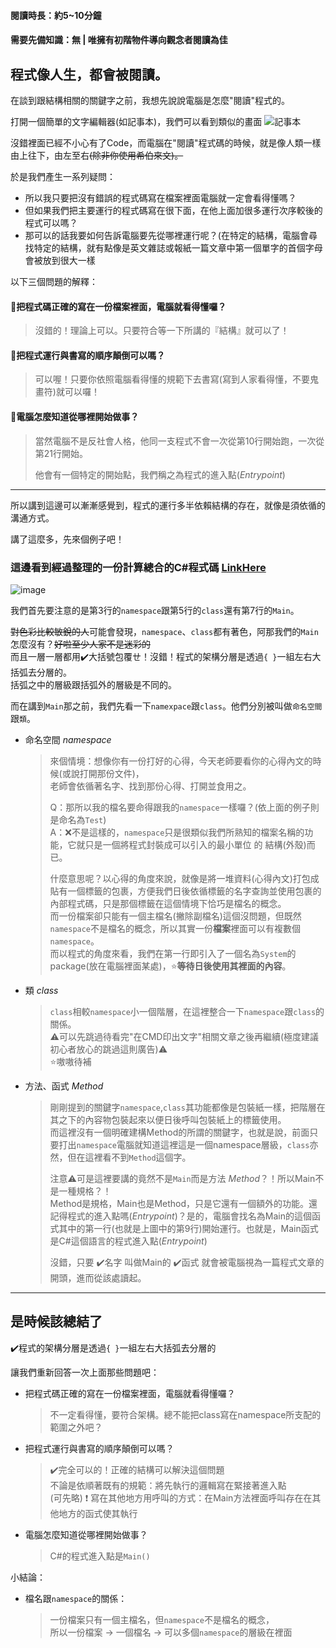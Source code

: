 #### **閱讀時長：約5~10分鐘**
#### **需要先備知識：無** **|** **唯擁有初階物件導向觀念者閱讀為佳**

## 程式像人生，都會被閱讀。

在談到跟結構相關的關鍵字之前，我想先說說電腦是怎麼"閱讀"程式的。

打開一個簡單的文字編輯器(如記事本)，我們可以看到類似的畫面
![記事本](https://user-images.githubusercontent.com/78290201/125462071-5d41baf0-d84c-4b22-8efe-94dfe2c37ad9.png "記事本")

沒錯裡面已經不小心有了Code，而電腦在"閱讀"程式碼的時候，就是像人類一樣由上往下，由左至右~~(除非你使用希伯來文)。~~

於是我們產生一系列疑問：
- 所以我只要把沒有錯誤的程式碼寫在檔案裡面電腦就一定會看得懂嗎？
- 但如果我們把主要運行的程式碼寫在很下面，在他上面加很多運行次序較後的程式可以嗎？
- 那可以的話我要如何告訴電腦要先從哪裡運行呢？(在特定的結構，電腦會尋找特定的結構，就有點像是英文雜誌或報紙一篇文章中第一個單字的首個字母會被放到很大一樣

以下三個問題的解釋：
#### 🔴把程式碼正確的寫在一份檔案裡面，電腦就看得懂囉？
  > 沒錯的！理論上可以。只要符合等一下所講的『結構』就可以了！

#### 🔴把程式運行與書寫的順序顛倒可以嗎？
  > 可以喔！只要你依照電腦看得懂的規範下去書寫(寫到人家看得懂，不要鬼畫符)就可以囉！

#### 🔴電腦怎麼知道從哪裡開始做事？
  > 當然電腦不是反社會人格，他同一支程式不會一次從第10行開始跑，一次從第21行開始。
  >
  > 他會有一個特定的開始點，我們稱之為程式的進入點(_Entrypoint_)
---

所以講到這邊可以漸漸感覺到，程式的運行多半依賴結構的存在，就像是須依循的溝通方式。

講了這麼多，先來個例子吧！
### 這邊看到經過整理的一份計算總合的C#程式碼 [LinkHere](https://github.com/sushi3085/Sophomore_C_Sharp/blob/main/%E2%85%A0%E7%A8%8B%E5%BC%8F%E6%9E%B6%E6%A7%8B/SumEX.cs "SumEX.cs")
![image](https://user-images.githubusercontent.com/78290201/125541501-e663ddb4-df3b-498b-8e6b-a82e35d4679c.png)

我們首先要注意的是第3行的`namespace`跟第5行的`class`還有第7行的`Main`。

~~對色彩比較敏銳的人~~可能會發現，`namespace`、`class`都有著色，阿那我們的`Main`怎麼沒有？~~好啦至少人家不是迷彩的~~  
而且一層一層都用✔️大括號包覆ㄝ！沒錯！程式的架構分層是透過`{ }`一組左右大括弧去分層的。  
括弧之中的層級跟括弧外的層級是不同的。

而在講到`Main`那之前，我們先看一下`namexpace`跟`class`。他們分別被叫做`命名空間`跟`類`。
  - 命名空間 _namespace_
    > 來個情境：想像你有一份打好的心得，今天老師要看你的心得內文的時候(或說打開那份文件)，  
    > 老師會依循著名字、找到那份心得、打開並食用之。
    > 
    > Q：那所以我的檔名要命得跟我的`namespace`一樣囉？(依上面的例子則是命名為`Test`)  
    > A：:x:不是這樣的，`namespace`只是很類似我們所熟知的檔案名稱的功能，它就只是一個將程式封裝成可以引入的最小單位 的 結構(外殼)而已。
    > 
    > 什麼意思呢？以心得的角度來說，就像是將一堆資料(心得內文)打包成貼有一個標籤的包裹，方便我們日後依循標籤的名字查詢並使用包裹的內部程式碼，只是那個標籤在這個情境下恰巧是檔名的概念。  
    > 而一份檔案卻只能有一個主檔名(撇除副檔名)這個沒問題，但既然`namespace`不是檔名的概念，所以其實一份**檔案**裡面可以有複數個`namespace`。  
    > 而以程式的角度來看，我們在第一行即引入了一個名為`System`的package(放在電腦裡面某處)，:star:**等待日後使用其裡面的內容**。
    > 
  - 類 _class_
    > `class`相較`namespace`小一個階層，在這裡整合一下`namespace`跟`class`的關係。  
    > :warning:可以先跳過待看完"在CMD印出文字"相關文章之後再繼續(極度建議初心者放心的跳過這則廣告):warning:  
    > :star:嗷嗷待補
    > 
    > 
  - 方法、函式 _Method_
    > 剛剛提到的關鍵字`namespace`,`class`其功能都像是包裝紙一樣，把階層在其之下的內容物包裝起來以便日後呼叫包裝紙上的標籤使用。  
    > 而這裡沒有一個明確建構Method的所謂的關鍵字，也就是說，前面只要打出`namespace`電腦就知道這裡這是一個namespace層級，`class`亦然，但在這裡看不到`Method`這個字。
    > 
    > 注意:warning:可是這裡要講的竟然不是`Main`而是方法 _Method_？！所以Main不是一種規格？！  
    > Method是規格，Main也是Method，只是它還有一個額外的功能。還記得程式的進入點嗎(_Entrypoint_)？是的，電腦會找名為Main的這個函式其中的第一行(也就是上圖中的第9行)開始運行。也就是，Main函式是C#這個語言的程式進入點(_Entrypoint_)
    > 
    > 沒錯，只要 ✔️名字 叫做Main的 ✔️函式 就會被電腦視為一篇程式文章的開頭，進而從該處讀起。
---
## 是時候該總結了  
✔️程式的架構分層是透過`{ }`一組左右大括弧去分層的

讓我們重新回答一次上面那些問題吧：
  - 把程式碼正確的寫在一份檔案裡面，電腦就看得懂囉？
    > 不一定看得懂，要符合架構。總不能把class寫在namespace所支配的範圍之外吧？

  - 把程式運行與書寫的順序顛倒可以嗎？
    > ✔️完全可以的！正確的結構可以解決這個問題  
    > 不論是依順著既有的規範：將先執行的邏輯寫在緊接著進入點  
    > (可先略) ❗ 寫在其他地方用呼叫的方式：在Main方法裡面呼叫存在在其他地方的函式使其執行
    > 
  - 電腦怎麼知道從哪裡開始做事？
    > C#的程式進入點是`Main()`

小結論：
  - 檔名跟`namespace`的關係：
    > 一份檔案只有一個主檔名，但`namespace`不是檔名的概念，  
    > 所以一份檔案 -> 一個檔名 -> 可以多個`namespace`的層級在裡面
